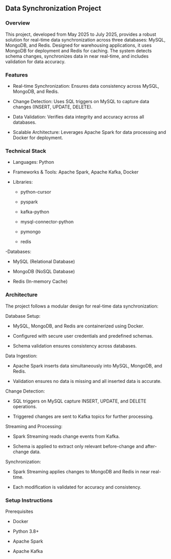 ## Data Synchronization Project

### **Overview**

This project, developed from May 2025 to July 2025, provides a robust solution for real-time data synchronization across three databases: MySQL, MongoDB, and Redis. Designed for warehousing applications, it uses MongoDB for deployment and Redis for caching. The system detects schema changes, synchronizes data in near real-time, and includes validation for data accuracy.

### **Features**





- Real-time Synchronization: Ensures data consistency across MySQL, MongoDB, and Redis.



- Change Detection: Uses SQL triggers on MySQL to capture data changes (INSERT, UPDATE, DELETE).



- Data Validation: Verifies data integrity and accuracy across all databases.



- Scalable Architecture: Leverages Apache Spark for data processing and Docker for deployment.

### **Technical Stack**





- Languages: Python



- Frameworks & Tools: Apache Spark, Apache Kafka, Docker



- Libraries:





  - python-cursor



  - pyspark



  - kafka-python



  - mysql-connector-python



  - pymongo



  - redis



-Databases:





  - MySQL (Relational Database)



  - MongoDB (NoSQL Database)



  - Redis (In-memory Cache)

### **Architecture**

The project follows a modular design for real-time data synchronization:

Database Setup:





- MySQL, MongoDB, and Redis are containerized using Docker.



- Configured with secure user credentials and predefined schemas.



- Schema validation ensures consistency across databases.

Data Ingestion:





- Apache Spark inserts data simultaneously into MySQL, MongoDB, and Redis.



- Validation ensures no data is missing and all inserted data is accurate.

Change Detection:





- SQL triggers on MySQL capture INSERT, UPDATE, and DELETE operations.



- Triggered changes are sent to Kafka topics for further processing.

Streaming and Processing:





- Spark Streaming reads change events from Kafka.



- Schema is applied to extract only relevant before-change and after-change data.

Synchronization:





- Spark Streaming applies changes to MongoDB and Redis in near real-time.



- Each modification is validated for accuracy and consistency.

### **Setup Instructions**

Prerequisites





- Docker



- Python 3.8+



- Apache Spark



- Apache Kafka
